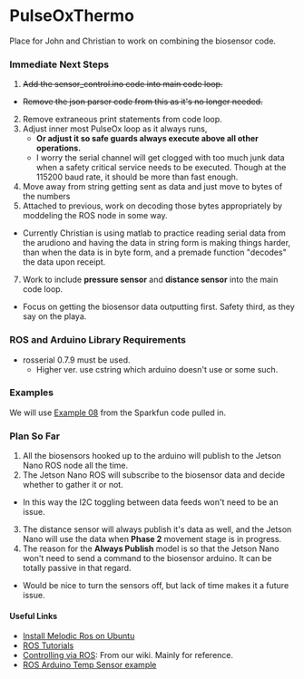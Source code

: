 # PulseOxThermo
Place for John and Christian to work on combining the biosensor code.

### Immediate Next Steps
1. ~~Add the sensor_control.ino code into main code loop.~~
  - ~~Remove the json parser code from this as it's no longer needed.~~
2. Remove extraneous print statements from code loop.
3. Adjust inner most PulseOx loop as it always runs,
    - **Or adjust it so safe guards always execute above all other operations.**
    - I worry the serial channel will get clogged with too much junk data when a safety critical service needs to be executed. Though at the 115200 baud rate, it should be more than fast enough.
5. Move away from string getting sent as data and just move to bytes of the numbers
6. Attached to previous, work on decoding those bytes appropriately by moddeling the ROS node in some way.
  - Currently Christian is using matlab to practice reading serial data from the arudiono and having the data in string form is making things harder, than when the data is in byte form, and a premade function "decodes" the data upon receipt.
7. Work to include **pressure sensor** and **distance sensor** into the main code loop.
  - Focus on getting the biosensor data outputting first. Safety third, as they say on the playa. 

### ROS and Arduino Library Requirements
- rosserial 0.7.9 must be used.
	- Higher ver. use cstring which arduino doesn't use or some such.


### Examples
We will use [Example 08](https://github.com/sparkfun/SparkFun_MAX3010x_Sensor_Library/blob/d625b7e31c06d5c6a27395a46a32e6ba927b5c0b/examples/Example8_SPO2/Example8_SPO2.ino) from the Sparkfun code pulled in.

### Plan So Far
1. All the biosensors hooked up to the arduino will publish to the Jetson Nano ROS node all the time.
2. The Jetson Nano ROS will subscribe to the biosensor data and decide whether to gather it or not.
  - In this way the I2C toggling between data feeds won't need to be an issue.
3. The distance sensor will always publish it's data as well, and the Jetson Nano will use the data when **Phase 2** movement stage is in progress.
4. The reason for the **Always Publish** model is so that the Jetson Nano won't need to send a command to the biosensor arduino. It can be totally passive in that regard.
  - Would be nice to turn the sensors off, but lack of time makes it a future issue.

#### Useful Links
- [Install Melodic Ros on Ubuntu](https://wiki.ros.org/melodic/Installation/Ubuntu)
- [ROS Tutorials](https://wiki.ros.org/ROS/Tutorials)
- [Controlling via ROS](https://github.com/athelas-NEU/arm-control-ros/wiki/Setup-for-Controlling-via-ROS): From our wiki. Mainly for reference. 
- [ROS Arduino Temp Sensor example](https://wiki.ros.org/rosserial_arduino/Tutorials/Measuring%20Temperature)
